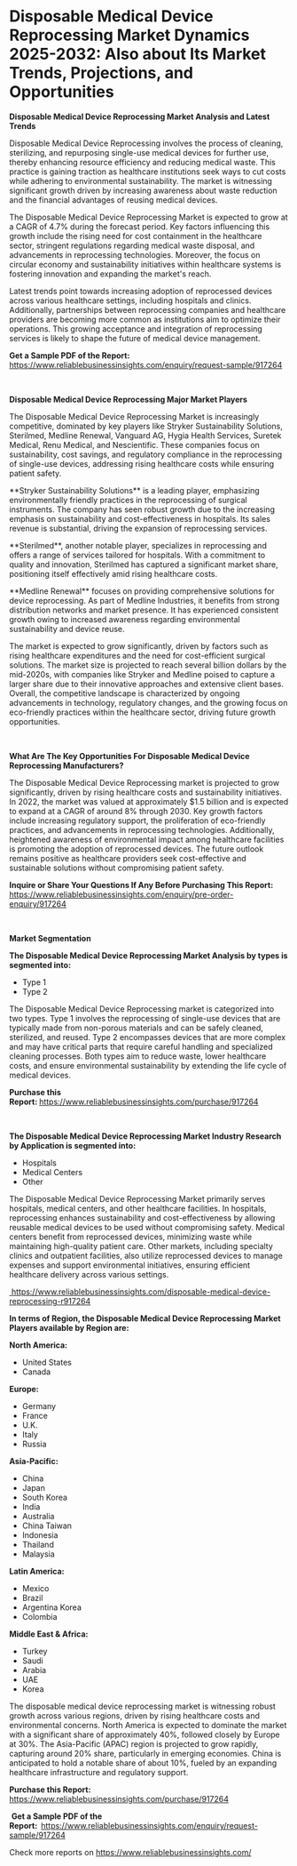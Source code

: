 <p><h1>Disposable Medical Device Reprocessing Market Dynamics 2025-2032: Also about Its Market Trends, Projections, and Opportunities</h1></p><p><strong>Disposable Medical Device Reprocessing Market Analysis and Latest Trends</strong></p>
<p><p>Disposable Medical Device Reprocessing involves the process of cleaning, sterilizing, and repurposing single-use medical devices for further use, thereby enhancing resource efficiency and reducing medical waste. This practice is gaining traction as healthcare institutions seek ways to cut costs while adhering to environmental sustainability. The market is witnessing significant growth driven by increasing awareness about waste reduction and the financial advantages of reusing medical devices.</p><p>The Disposable Medical Device Reprocessing Market is expected to grow at a CAGR of 4.7% during the forecast period. Key factors influencing this growth include the rising need for cost containment in the healthcare sector, stringent regulations regarding medical waste disposal, and advancements in reprocessing technologies. Moreover, the focus on circular economy and sustainability initiatives within healthcare systems is fostering innovation and expanding the market's reach. </p><p>Latest trends point towards increasing adoption of reprocessed devices across various healthcare settings, including hospitals and clinics. Additionally, partnerships between reprocessing companies and healthcare providers are becoming more common as institutions aim to optimize their operations. This growing acceptance and integration of reprocessing services is likely to shape the future of medical device management.</p></p>
<p><strong>Get a Sample PDF of the Report:&nbsp;</strong> <a href="https://www.reliablebusinessinsights.com/enquiry/request-sample/917264?utm_campaign=3260&utm_medium=2&utm_source=Github&utm_content=ia&utm_term=07032025&utm_id=disposable-medical-device-reprocessing">https://www.reliablebusinessinsights.com/enquiry/request-sample/917264</a></p>
<p>&nbsp;</p>
<p><strong>Disposable Medical Device Reprocessing Major Market Players</strong></p>
<p><p>The Disposable Medical Device Reprocessing Market is increasingly competitive, dominated by key players like Stryker Sustainability Solutions, Sterilmed, Medline Renewal, Vanguard AG, Hygia Health Services, Suretek Medical, Renu Medical, and Nescientific. These companies focus on sustainability, cost savings, and regulatory compliance in the reprocessing of single-use devices, addressing rising healthcare costs while ensuring patient safety.</p><p>**Stryker Sustainability Solutions** is a leading player, emphasizing environmentally friendly practices in the reprocessing of surgical instruments. The company has seen robust growth due to the increasing emphasis on sustainability and cost-effectiveness in hospitals. Its sales revenue is substantial, driving the expansion of reprocessing services.</p><p>**Sterilmed**, another notable player, specializes in reprocessing and offers a range of services tailored for hospitals. With a commitment to quality and innovation, Sterilmed has captured a significant market share, positioning itself effectively amid rising healthcare costs.</p><p>**Medline Renewal** focuses on providing comprehensive solutions for device reprocessing. As part of Medline Industries, it benefits from strong distribution networks and market presence. It has experienced consistent growth owing to increased awareness regarding environmental sustainability and device reuse.</p><p>The market is expected to grow significantly, driven by factors such as rising healthcare expenditures and the need for cost-efficient surgical solutions. The market size is projected to reach several billion dollars by the mid-2020s, with companies like Stryker and Medline poised to capture a larger share due to their innovative approaches and extensive client bases. Overall, the competitive landscape is characterized by ongoing advancements in technology, regulatory changes, and the growing focus on eco-friendly practices within the healthcare sector, driving future growth opportunities.</p></p>
<p>&nbsp;</p>
<p><strong>What Are The Key Opportunities For Disposable Medical Device Reprocessing Manufacturers?</strong></p>
<p><p>The Disposable Medical Device Reprocessing market is projected to grow significantly, driven by rising healthcare costs and sustainability initiatives. In 2022, the market was valued at approximately $1.5 billion and is expected to expand at a CAGR of around 8% through 2030. Key growth factors include increasing regulatory support, the proliferation of eco-friendly practices, and advancements in reprocessing technologies. Additionally, heightened awareness of environmental impact among healthcare facilities is promoting the adoption of reprocessed devices. The future outlook remains positive as healthcare providers seek cost-effective and sustainable solutions without compromising patient safety.</p></p>
<p><strong>Inquire or Share Your Questions If Any Before Purchasing This Report:</strong> <a href="https://www.reliablebusinessinsights.com/enquiry/pre-order-enquiry/917264?utm_campaign=3260&utm_medium=2&utm_source=Github&utm_content=ia&utm_term=07032025&utm_id=disposable-medical-device-reprocessing">https://www.reliablebusinessinsights.com/enquiry/pre-order-enquiry/917264</a></p>
<p>&nbsp;</p>
<p><strong>Market Segmentation</strong></p>
<p><strong>The Disposable Medical Device Reprocessing Market Analysis by types is segmented into:</strong></p>
<p><ul><li>Type 1</li><li>Type 2</li></ul></p>
<p><p>The Disposable Medical Device Reprocessing market is categorized into two types. Type 1 involves the reprocessing of single-use devices that are typically made from non-porous materials and can be safely cleaned, sterilized, and reused. Type 2 encompasses devices that are more complex and may have critical parts that require careful handling and specialized cleaning processes. Both types aim to reduce waste, lower healthcare costs, and ensure environmental sustainability by extending the life cycle of medical devices.</p></p>
<p><strong>Purchase this Report:&nbsp;</strong><a href="https://www.reliablebusinessinsights.com/purchase/917264?utm_campaign=3260&utm_medium=2&utm_source=Github&utm_content=ia&utm_term=07032025&utm_id=disposable-medical-device-reprocessing">https://www.reliablebusinessinsights.com/purchase/917264</a></p>
<p>&nbsp;</p>
<p><strong>The Disposable Medical Device Reprocessing Market Industry Research by Application is segmented into:</strong></p>
<p><ul><li>Hospitals</li><li>Medical Centers</li><li>Other</li></ul></p>
<p><p>The Disposable Medical Device Reprocessing Market primarily serves hospitals, medical centers, and other healthcare facilities. In hospitals, reprocessing enhances sustainability and cost-effectiveness by allowing reusable medical devices to be used without compromising safety. Medical centers benefit from reprocessed devices, minimizing waste while maintaining high-quality patient care. Other markets, including specialty clinics and outpatient facilities, also utilize reprocessed devices to manage expenses and support environmental initiatives, ensuring efficient healthcare delivery across various settings.</p></p>
<p><a href="https://www.reliablebusinessinsights.com/disposable-medical-device-reprocessing-r917264?utm_campaign=3260&utm_medium=2&utm_source=Github&utm_content=ia&utm_term=07032025&utm_id=disposable-medical-device-reprocessing">&nbsp;https://www.reliablebusinessinsights.com/disposable-medical-device-reprocessing-r917264</a></p>
<p><strong>In terms of Region, the Disposable Medical Device Reprocessing Market Players available by Region are:</strong></p>
<p>
    <p> <strong> North America: </strong>
        <ul>
            <li>United States</li>
            <li>Canada</li>
        </ul>
        </p> 
    <p> <strong> Europe: </strong>
        <ul>
            <li>Germany</li>
            <li>France</li>
            <li>U.K.</li>
            <li>Italy</li>
            <li>Russia</li>
        </ul>
        </p> 
    <p> <strong> Asia-Pacific: </strong>
        <ul>
            <li>China</li>
            <li>Japan</li>
            <li>South Korea</li>
            <li>India</li>
            <li>Australia</li>
            <li>China Taiwan</li>
            <li>Indonesia</li>
            <li>Thailand</li>
            <li>Malaysia</li>
        </ul>
        </p> 
    <p> <strong> Latin America: </strong>
        <ul>
            <li>Mexico</li>
            <li>Brazil</li>
            <li>Argentina Korea</li>
            <li>Colombia</li>
        </ul>
        </p> 
    <p> <strong> Middle East & Africa: </strong>
        <ul>
            <li>Turkey</li>
            <li>Saudi</li>
            <li>Arabia</li>
            <li>UAE</li>
            <li>Korea</li>
        </ul>
    </p>
    </p>
<p><p>The disposable medical device reprocessing market is witnessing robust growth across various regions, driven by rising healthcare costs and environmental concerns. North America is expected to dominate the market with a significant share of approximately 40%, followed closely by Europe at 30%. The Asia-Pacific (APAC) region is projected to grow rapidly, capturing around 20% share, particularly in emerging economies. China is anticipated to hold a notable share of about 10%, fueled by an expanding healthcare infrastructure and regulatory support.</p></p>
<p><strong>Purchase this Report: </strong><a href="https://www.reliablebusinessinsights.com/purchase/917264?utm_campaign=3260&utm_medium=2&utm_source=Github&utm_content=ia&utm_term=07032025&utm_id=disposable-medical-device-reprocessing">https://www.reliablebusinessinsights.com/purchase/917264</a></p>
<p>&nbsp;<strong>Get a Sample PDF of the Report:&nbsp;&nbsp;</strong><a href="https://www.reliablebusinessinsights.com/enquiry/request-sample/917264?utm_campaign=3260&utm_medium=2&utm_source=Github&utm_content=ia&utm_term=07032025&utm_id=disposable-medical-device-reprocessing">https://www.reliablebusinessinsights.com/enquiry/request-sample/917264</a></p>
<p><strong></strong></p>
<p>Check more reports on <a href="https://www.reliablebusinessinsights.com/?utm_campaign=3260&utm_medium=2&utm_source=Github&utm_content=ia&utm_term=07032025&utm_id=disposable-medical-device-reprocessing">https://www.reliablebusinessinsights.com/</a></p>